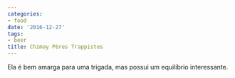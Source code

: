 ```yaml
---
categories:
- food
date: '2016-12-27'
tags:
- beer
title: Chimay Pères Trappistes
---
```


Ela é bem amarga para uma trigada, mas possui um equilíbrio interessante.
